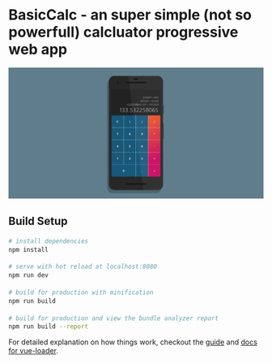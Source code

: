 # BasicCalc - an super simple (not so powerfull) calcluator progressive web app

 ![BasicCalc Screenshot](https://github.com/adrianjost/Calculator-PWA/blob/master/screenshot.jpg)

## Build Setup

``` bash
# install dependencies
npm install

# serve with hot reload at localhost:8080
npm run dev

# build for production with minification
npm run build

# build for production and view the bundle analyzer report
npm run build --report
```

For detailed explanation on how things work, checkout the [guide](http://vuejs-templates.github.io/webpack/) and [docs for vue-loader](http://vuejs.github.io/vue-loader).

